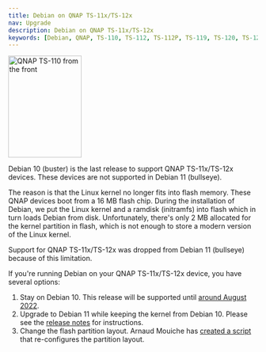 ```yaml
---
title: Debian on QNAP TS-11x/TS-12x
nav: Upgrade
description: Debian on QNAP TS-11x/TS-12x
keywords: [Debian, QNAP, TS-110, TS-112, TS-112P, TS-119, TS-120, TS-121, support, status, buster, bullseye]
---
```


<div class="right">
<img src = "../images/r_qnap_ts110.jpg" class="border" alt="QNAP TS-110 from the front" width="148" height="206" />
</div>

Debian 10 (buster) is the last release to support QNAP TS-11x/TS-12x
devices.  These devices are not supported in Debian 11 (bullseye).

The reason is that the Linux kernel no longer fits into flash memory.
These QNAP devices boot from a 16 MB flash chip.  During the installation
of Debian, we put the Linux kernel and a ramdisk (initramfs) into flash
which in turn loads Debian from disk.  Unfortunately, there's only
2 MB allocated for the kernel partition in flash, which is not enough
to store a modern version of the Linux kernel.

Support for QNAP TS-11x/TS-12x was dropped from Debian 11 (bullseye)
because of this limitation.

If you're running Debian on your QNAP TS-11x/TS-12x device, you have
several options:

1. Stay on Debian 10.  This release will be supported until [around August 2022](https://wiki.debian.org/DebianReleases).
2. Upgrade to Debian 11 while keeping the kernel from Debian 10.  Please
   see the [release notes](https://www.debian.org/releases/stable/armel/release-notes/ch-information.en.html#no-longer-supported-hardware)
   for instructions.
3. Change the flash partition layout.  Arnaud Mouiche has [created a script](https://github.com/amouiche/qnap_mtd_resize_for_bullseye) that re-configures the partition layout.


